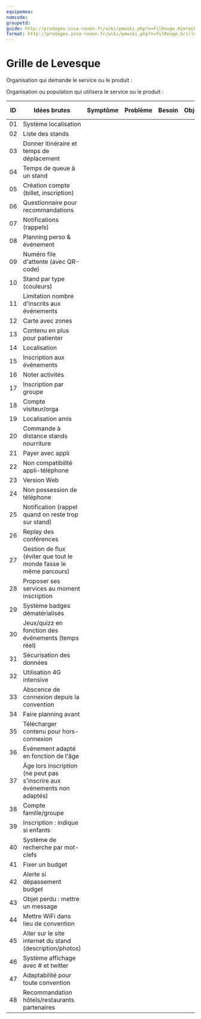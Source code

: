 ```yaml
---
equipemoa: 
nomcode: 
groupetd: 
guide: http://prodageo.insa-rouen.fr/wiki/pmwiki.php?n=FilRouge.HierachiserBesoins
format: http://prodageo.insa-rouen.fr/wiki/pmwiki.php?n=FilRouge.GrilleLevesque
---
```


# Grille de Levesque

Organisation qui demande le service ou le produit : 

Organisation ou population qui utilisera le service ou le produit : 

| ID | Idées brutes                                                             | Symptôme | Problème | Besoin | Objectif | Solution | Opportunité | Hors-Sujet | Relatif À |
|----|--------------------------------------------------------------------------|----------|----------|--------|----------|----------|-------------|------------|-----------|
| 01 | Système localisation                                                     |          |          |        |          |          |             |            |           |
| 02 | Liste des stands                                                         |          |          |        |          |          |             |            |           |
| 03 | Donner itinéraire et temps de déplacement                                |          |          |        |          |          |             |            |           |
| 04 | Temps de queue à un stand                                                |          |          |        |          |          |             |            |           |
| 05 | Création compte (billet, inscription)                                    |          |          |        |          |          |             |            |           |
| 06 | Questionnaire pour recommandations                                       |          |          |        |          |          |             |            |           |
| 07 | Notifications (rappels)                                                  |          |          |        |          |          |             |            |           |
| 08 | Planning perso & événement                                               |          |          |        |          |          |             |            |           |
| 09 | Numéro file d'attente (avec QR-code)                                     |          |          |        |          |          |             |            |           |
| 10 | Stand par type (couleurs)                                                |          |          |        |          |          |             |            |           |
| 11 | Limitation nombre d'inscrits aux événements                              |          |          |        |          |          |             |            |           |
| 12 | Carte avec zones                                                         |          |          |        |          |          |             |            |           |
| 13 | Contenu en plus pour patienter                                           |          |          |        |          |          |             |            |           |
| 14 | Localisation                                                             |          |          |        |          |          |             |            |           |
| 15 | Inscription aux événements                                               |          |          |        |          |          |             |            |           |
| 16 | Noter activités                                                          |          |          |        |          |          |             |            |           |
| 17 | Inscription par groupe                                                   |          |          |        |          |          |             |            |           |
| 18 | Compte visiteur/orga                                                     |          |          |        |          |          |             |            |           |
| 19 | Localisation amis                                                        |          |          |        |          |          |             |            |           |
| 20 | Commande à distance stands nourriture                                    |          |          |        |          |          |             |            |           |
| 21 | Payer avec appli                                                         |          |          |        |          |          |             |            |           |
| 22 | Non compatibilité appli-téléphone                                        |          |          |        |          |          |             |            |           |
| 23 | Version Web                                                              |          |          |        |          |          |             |            |           |
| 24 | Non possession de téléphone                                              |          |          |        |          |          |             |            |           |
| 25 | Notification (rappel quand on reste trop sur stand)                      |          |          |        |          |          |             |            |           |
| 26 | Replay des conférences                                                   |          |          |        |          |          |             |            |           |
| 27 | Gestion de flux (éviter que tout le monde fasse le même parcours)        |          |          |        |          |          |             |            |           |
| 28 | Proposer ses services au moment inscription                              |          |          |        |          |          |             |            |           |
| 29 | Système badges dématérialisés                                            |          |          |        |          |          |             |            |           |
| 30 | Jeux/quizz en fonction des événements (temps réel)                       |          |          |        |          |          |             |            |           |
| 31 | Sécurisation des données                                                 |          |          |        |          |          |             |            |           |
| 32 | Utilisation 4G intensive                                                 |          |          |        |          |          |             |            |           |
| 33 | Abscence de connexion depuis la convention                               |          |          |        |          |          |             |            |           |
| 34 | Faire planning avant                                                     |          |          |        |          |          |             |            |           |
| 35 | Télécharger contenu pour hors-connexion                                  |          |          |        |          |          |             |            |           |
| 36 | Événement adapté en fonction de l'âge                                    |          |          |        |          |          |             |            |           |
| 37 | Âge lors inscription (ne peut pas s'inscrire aux événements non adaptés) |          |          |        |          |          |             |            |           |
| 38 | Compte famille/groupe                                                    |          |          |        |          |          |             |            |           |
| 39 | Inscription : indique si enfants                                         |          |          |        |          |          |             |            |           |
| 40 | Système de recherche par mot-clefs                                       |          |          |        |          |          |             |            |           |
| 41 | Fixer un budget                                                          |          |          |        |          |          |             |            |           |
| 42 | Alerte si dépassement budget                                             |          |          |        |          |          |             |            |           |
| 43 | Objet perdu : mettre un message                                          |          |          |        |          |          |             |            |           |
| 44 | Mettre WiFi dans lieu de convention                                      |          |          |        |          |          |             |            |           |
| 45 | Aller sur le site internet du stand (description/photos)                 |          |          |        |          |          |             |            |           |
| 46 | Système affichage avec # et twitter                                      |          |          |        |          |          |             |            |           |
| 47 | Adaptabilité pour toute convention                                       |          |          |        |          |          |             |            |           |
| 48 | Recommandation hôtels/restaurants partenaires                            |          |          |        |          |          |             |            |           |
